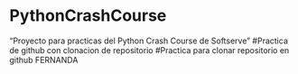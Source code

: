 # PythonCrashCourse
“Proyecto para practicas del Python Crash Course de Softserve”
#Practica de github con clonacion de repositorio
#Practica para clonar repositorio en github FERNANDA
